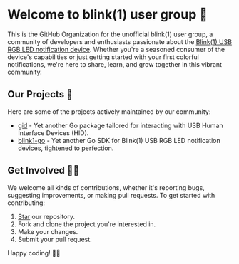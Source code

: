 # Welcome to blink(1) user group 🧙

This is the GitHub Organization for the unofficial blink(1) user group, a community of developers and enthusiasts passionate about the [Blink(1) USB RGB LED notification device](https://blink1.thingm.com/). Whether you're a seasoned consumer of the device's capabilities or just getting started with your first colorful notifications, we're here to share, learn, and grow together in this vibrant community.

## Our Projects 🌈

Here are some of the projects actively maintained by our community:

- [gid](https://github.com/b1ug/gid) - Yet another Go package tailored for interacting with USB Human Interface Devices (HID).
- [blink1-go](https://github.com/b1ug/blink1-go) - Yet another Go SDK for Blink(1) USB RGB LED notification devices, tightened to perfection.

## Get Involved 🙋‍♀️

We welcome all kinds of contributions, whether it's reporting bugs, suggesting improvements, or making pull requests. To get started with contributing:

1. [Star](https://docs.github.com/en/github/getting-started-with-github/saving-repositories-with-stars) our repository.
2. Fork and clone the project you're interested in.
3. Make your changes.
4. Submit your pull request.

Happy coding! 👩‍💻
